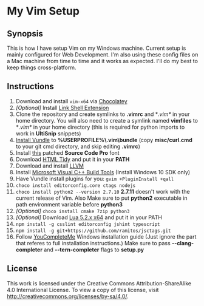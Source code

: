 # My Vim Setup

## Synopsis

This is how I have setup Vim on my Windows machine. Current setup is 
mainly configured for Web Development. I'm also using these config files on a 
Mac machine from time to time and it works as expected. I'll do my best to 
keep things cross-platform.

## Instructions

1.  Download and install `vim-x64` via [Chocolatey][1]
2.  *[Optional]* Install [Link Shell Extension][2]
3.  Clone the repository and create symlinks to **.vimrc** and 
    **.vim\** in your home directory. You will also need to create a 
    symlink named **vimfiles** to **.vim\** in your home directory (this is 
    required for python imports to work in **UltiSnip** snippets)
4.  [Install Vundle][3] to **%USERPROFILE%\\.vim\bundle** (copy 
	**misc/curl.cmd** to your git cmd directory, and skip editing **.vimrc**)
5.  Install [this][4] patched **Source Code Pro** font
6.  Download [HTML Tidy][5] and put it in your **PATH**
7.  Download and install [LLVM][6]
8.  Install [Microsoft Visual C++ Build Tools][7] (Install Windows 
	10 SDK only)
9.  Have Vundle install plugins for you:
    `gvim +PluginInstall +qall`
10. `choco install editorconfig.core ctags nodejs`
11. `choco install python2 --version 2.7.10` **2.7.11** doesn't work with the 
    current release of Vim. Also Make sure to put **python2** executable 
    in path environment variable before **python3**
12. *[Optional]* `choco install cmake 7zip python3`
13. *[Optional]* Download [Lua 5.2.x x64][8] and put it in your PATH
14. `npm install -g csslint editorconfig jshint typescript`
15. `npm install -g git+https://github.com/ramitos/jsctags.git`
16. Follow [YouCompleteMe][9] Windows installation guide (Just ignore the part 
    that referes to full installation instructions.) Make sure to pass 
    **--clang-completer** and **--tern-completer** flags to **setup.py**

[1]: https://chocolatey.org/
[2]: http://schinagl.priv.at/nt/hardlinkshellext/hardlinkshellext.html
[3]: https://github.com/VundleVim/Vundle.vim/wiki/Vundle-for-Windows#git-on-windows
[4]: https://github.com/powerline/fonts/tree/master/SourceCodePro
[5]: http://binaries.html-tidy.org/
[6]: http://llvm.org/releases/download.html
[7]: https://www.microsoft.com/en-us/download/details.aspx?id=49983
[8]: http://luabinaries.sourceforge.net/
[9]: https://github.com/Valloric/YouCompleteMe

## License

This work is licensed under the Creative Commons Attribution-ShareAlike 4.0 
International License. To view a copy of this license, 
visit http://creativecommons.org/licenses/by-sa/4.0/.

